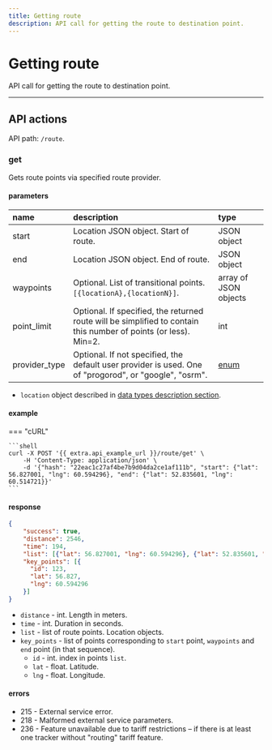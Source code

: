 ```yaml
---
title: Getting route
description: API call for getting the route to destination point.
---
```


# Getting route

API call for getting the route to destination point.

***

## API actions

API path: `/route`.

### get

Gets route points via specified route provider.

#### parameters

| name          | description                                                                                                      | type                                           |
|:--------------|:-----------------------------------------------------------------------------------------------------------------|:-----------------------------------------------|
| start         | Location JSON object. Start of route.                                                                            | JSON object                                    |
| end           | Location JSON object. End of route.                                                                              | JSON object                                    |
| waypoints     | Optional. List of transitional points. `[{locationA},{locationN}]`.                                              | array of JSON objects                          |
| point_limit   | Optional. If specified, the returned route will be simplified to contain this number of points (or less). Min=2. | int                                            |
| provider_type | Optional. If not specified, the default user provider is used. One of "progorod", or "google", "osrm".           | [enum](../../../getting-started.md#data-types) |

* `location` object described in [data types description section](../../../getting-started.md#data-types).

#### example

=== "cURL"

    ```shell
    curl -X POST '{{ extra.api_example_url }}/route/get' \
        -H 'Content-Type: application/json' \
        -d '{"hash": "22eac1c27af4be7b9d04da2ce1af111b", "start": {"lat": 56.827001, "lng": 60.594296}, "end": {"lat": 52.835601, "lng": 60.514721}}'
    ```

#### response

```json
{
    "success": true,
    "distance": 2546,
    "time": 194,
    "list": [{"lat": 56.827001, "lng": 60.594296}, {"lat": 52.835601, "lng": 60.514721}],
    "key_points": [{
      "id": 123,
      "lat": 56.827,
      "lng": 60.594296
    }] 
}
```

* `distance` - int. Length in meters.
* `time` - int. Duration in seconds.
* `list` - list of route points. Location objects.
* `key_points` - list of points corresponding to `start` point, `waypoints` and `end` point (in that sequence).
    * `id` - int. index in points `list`.
    * `lat` - float. Latitude.
    * `lng` - float. Longitude.

#### errors

* 215 - External service error.
* 218 - Malformed external service parameters.
* 236 - Feature unavailable due to tariff restrictions – if there is at least one tracker without "routing" tariff feature.
